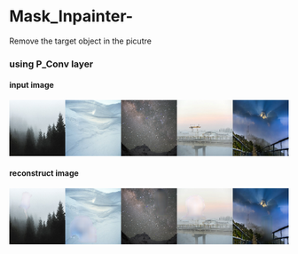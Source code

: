 # Mask_Inpainter-
Remove the target object in the picutre
### using P_Conv layer
#### input image
![](ori_img39.png)

#### reconstruct image
![](result39.png)
